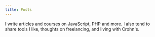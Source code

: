```yaml
---
title: Posts
---
```

I write articles and courses on JavaScript, PHP and more. I also tend to share tools I like, thoughts on freelancing, and living with Crohn's.
